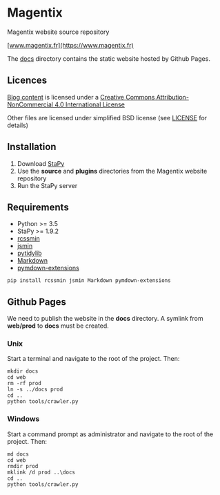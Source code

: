 # Magentix

Magentix website source repository

[www.magentix.fr](https://www.magentix.fr)

The [docs](docs) directory contains the static website hosted by Github Pages.

## Licences

[Blog content](source/page/blog) is licensed under a [Creative Commons Attribution-NonCommercial 4.0 International License](https://creativecommons.org/licenses/by-nc/4.0/)

Other files are licensed under simplified BSD license (see [LICENSE](LICENCE) for details)

## Installation

1. Download [StaPy](https://codeberg.org/magentix/stapy)
2. Use the **source** and **plugins** directories from the Magentix website repository
3. Run the StaPy server

## Requirements

- Python >= 3.5
- StaPy >= 1.9.2
- [rcssmin](https://pypi.org/project/rcssmin/)
- [jsmin](https://pypi.org/project/jsmin/)
- [pytidylib](https://pypi.org/project/pytidylib/)
- [Markdown](https://pypi.org/project/Markdown/)
- [pymdown-extensions](https://pypi.org/project/pymdown-extensions/)

 ```
pip install rcssmin jsmin Markdown pymdown-extensions
 ```

## Github Pages

We need to publish the website in the **docs** directory. A symlink from **web/prod** to **docs** must be created.

### Unix

Start a terminal and navigate to the root of the project. Then:

```shell
mkdir docs
cd web
rm -rf prod
ln -s ../docs prod
cd ..
python tools/crawler.py
```

### Windows

Start a command prompt as administrator and navigate to the root of the project. Then:

```msdos
md docs
cd web
rmdir prod
mklink /d prod ..\docs
cd ..
python tools/crawler.py
```
